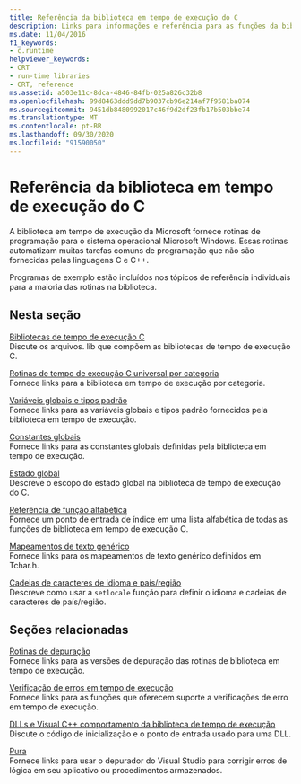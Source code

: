 ```yaml
---
title: Referência da biblioteca em tempo de execução do C
description: Links para informações e referência para as funções da biblioteca de tempo de execução do Microsoft C.
ms.date: 11/04/2016
f1_keywords:
- c.runtime
helpviewer_keywords:
- CRT
- run-time libraries
- CRT, reference
ms.assetid: a503e11c-8dca-4846-84fb-025a826c32b8
ms.openlocfilehash: 99d8463ddd9dd7b9037cb96e214af7f9581ba074
ms.sourcegitcommit: 9451db8480992017c46f9d2df23fb17b503bbe74
ms.translationtype: MT
ms.contentlocale: pt-BR
ms.lasthandoff: 09/30/2020
ms.locfileid: "91590050"
---
```

# <a name="c-run-time-library-reference"></a>Referência da biblioteca em tempo de execução do C

A biblioteca em tempo de execução da Microsoft fornece rotinas de programação para o sistema operacional Microsoft Windows. Essas rotinas automatizam muitas tarefas comuns de programação que não são fornecidas pelas linguagens C e C++.

Programas de exemplo estão incluídos nos tópicos de referência individuais para a maioria das rotinas na biblioteca.

## <a name="in-this-section"></a>Nesta seção

[Bibliotecas de tempo de execução C](crt-library-features.md)\
Discute os arquivos. lib que compõem as bibliotecas de tempo de execução C.

[Rotinas de tempo de execução C universal por categoria](run-time-routines-by-category.md)\
Fornece links para a biblioteca em tempo de execução por categoria.

[Variáveis globais e tipos padrão](global-variables-and-standard-types.md)\
Fornece links para as variáveis globais e tipos padrão fornecidos pela biblioteca em tempo de execução.

[Constantes globais](global-constants.md)\
Fornece links para as constantes globais definidas pela biblioteca em tempo de execução.

[Estado global](global-state.md)\
Descreve o escopo do estado global na biblioteca de tempo de execução do C.

[Referência de função alfabética](reference/crt-alphabetical-function-reference.md)\
Fornece um ponto de entrada de índice em uma lista alfabética de todas as funções de biblioteca em tempo de execução C.

[Mapeamentos de texto genérico](generic-text-mappings.md)\
Fornece links para os mapeamentos de texto genérico definidos em Tchar.h.

[Cadeias de caracteres de idioma e país/região](locale-names-languages-and-country-region-strings.md)\
Descreve como usar a `setlocale` função para definir o idioma e cadeias de caracteres de país/região.

## <a name="related-sections"></a>Seções relacionadas

[Rotinas de depuração](debug-routines.md)\
Fornece links para as versões de depuração das rotinas de biblioteca em tempo de execução.

[Verificação de erros em tempo de execução](run-time-error-checking.md)\
Fornece links para as funções que oferecem suporte a verificações de erro em tempo de execução.

[DLLs e Visual C++ comportamento da biblioteca de tempo de execução](../build/run-time-library-behavior.md)\
Discute o código de inicialização e o ponto de entrada usado para uma DLL.

[Pura](/visualstudio/debugger/debugging-in-visual-studio)\
Fornece links para usar o depurador do Visual Studio para corrigir erros de lógica em seu aplicativo ou procedimentos armazenados.
